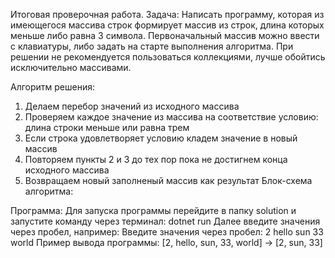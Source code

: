 Итоговая проверочная работа.
Задача:
Написать программу, которая из имеющегося массива строк формирует массив из строк, длина которых меньше либо равна 3 символа. 
Первоначальный массив можно ввести с клавиатуры, либо задать на старте выполнения алгоритма. 
При решении не рекомендуется пользоваться коллекциями, лучше обойтись исключительно массивами.

Алгоритм решения:
1.	Делаем перебор значений из исходного массива
2.	Проверяем каждое значение из массива на соответствие условию: длина строки меньше или равна трем
3.	Если строка удовлетворяет условию кладем значение в новый массив
4.	Повторяем пункты 2 и 3 до тех пор пока не достигнем конца исходного массива
5.	Возвращаем новый заполненый массив как результат
Блок-схема алгоритма:
 

Программа:
Для запуска программы перейдите в папку solution и запустите команду через терминал:
dotnet run 
Далее введите значения через пробел, например:
Введите значения через пробел: 2 hello sun 33 world
Пример вывода программы:
[2, hello, sun, 33, world] -> [2, sun, 33]
